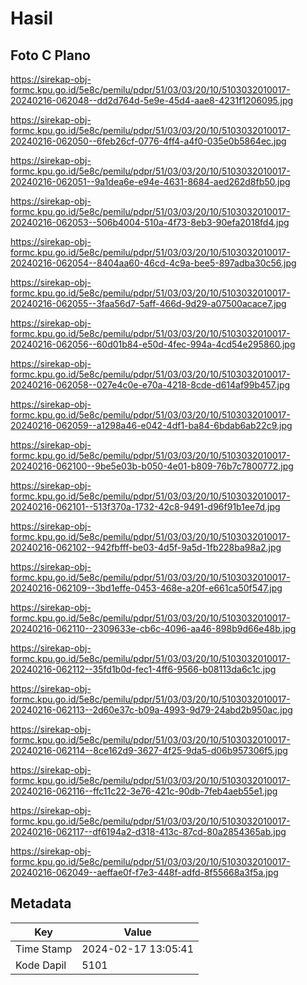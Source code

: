 # Hasil

## Foto C Plano

https://sirekap-obj-formc.kpu.go.id/5e8c/pemilu/pdpr/51/03/03/20/10/5103032010017-20240216-062048--dd2d764d-5e9e-45d4-aae8-4231f1206095.jpg

https://sirekap-obj-formc.kpu.go.id/5e8c/pemilu/pdpr/51/03/03/20/10/5103032010017-20240216-062050--6feb26cf-0776-4ff4-a4f0-035e0b5864ec.jpg

https://sirekap-obj-formc.kpu.go.id/5e8c/pemilu/pdpr/51/03/03/20/10/5103032010017-20240216-062051--9a1dea6e-e94e-4631-8684-aed262d8fb50.jpg

https://sirekap-obj-formc.kpu.go.id/5e8c/pemilu/pdpr/51/03/03/20/10/5103032010017-20240216-062053--506b4004-510a-4f73-8eb3-90efa2018fd4.jpg

https://sirekap-obj-formc.kpu.go.id/5e8c/pemilu/pdpr/51/03/03/20/10/5103032010017-20240216-062054--8404aa60-46cd-4c9a-bee5-897adba30c56.jpg

https://sirekap-obj-formc.kpu.go.id/5e8c/pemilu/pdpr/51/03/03/20/10/5103032010017-20240216-062055--3faa56d7-5aff-466d-9d29-a07500acace7.jpg

https://sirekap-obj-formc.kpu.go.id/5e8c/pemilu/pdpr/51/03/03/20/10/5103032010017-20240216-062056--60d01b84-e50d-4fec-994a-4cd54e295860.jpg

https://sirekap-obj-formc.kpu.go.id/5e8c/pemilu/pdpr/51/03/03/20/10/5103032010017-20240216-062058--027e4c0e-e70a-4218-8cde-d614af99b457.jpg

https://sirekap-obj-formc.kpu.go.id/5e8c/pemilu/pdpr/51/03/03/20/10/5103032010017-20240216-062059--a1298a46-e042-4df1-ba84-6bdab6ab22c9.jpg

https://sirekap-obj-formc.kpu.go.id/5e8c/pemilu/pdpr/51/03/03/20/10/5103032010017-20240216-062100--9be5e03b-b050-4e01-b809-76b7c7800772.jpg

https://sirekap-obj-formc.kpu.go.id/5e8c/pemilu/pdpr/51/03/03/20/10/5103032010017-20240216-062101--513f370a-1732-42c8-9491-d96f91b1ee7d.jpg

https://sirekap-obj-formc.kpu.go.id/5e8c/pemilu/pdpr/51/03/03/20/10/5103032010017-20240216-062102--942fbfff-be03-4d5f-9a5d-1fb228ba98a2.jpg

https://sirekap-obj-formc.kpu.go.id/5e8c/pemilu/pdpr/51/03/03/20/10/5103032010017-20240216-062109--3bd1effe-0453-468e-a20f-e661ca50f547.jpg

https://sirekap-obj-formc.kpu.go.id/5e8c/pemilu/pdpr/51/03/03/20/10/5103032010017-20240216-062110--2309633e-cb6c-4096-aa46-898b9d66e48b.jpg

https://sirekap-obj-formc.kpu.go.id/5e8c/pemilu/pdpr/51/03/03/20/10/5103032010017-20240216-062112--35fd1b0d-fec1-4ff6-9566-b08113da6c1c.jpg

https://sirekap-obj-formc.kpu.go.id/5e8c/pemilu/pdpr/51/03/03/20/10/5103032010017-20240216-062113--2d60e37c-b09a-4993-9d79-24abd2b950ac.jpg

https://sirekap-obj-formc.kpu.go.id/5e8c/pemilu/pdpr/51/03/03/20/10/5103032010017-20240216-062114--8ce162d9-3627-4f25-9da5-d06b957306f5.jpg

https://sirekap-obj-formc.kpu.go.id/5e8c/pemilu/pdpr/51/03/03/20/10/5103032010017-20240216-062116--ffc11c22-3e76-421c-90db-7feb4aeb55e1.jpg

https://sirekap-obj-formc.kpu.go.id/5e8c/pemilu/pdpr/51/03/03/20/10/5103032010017-20240216-062117--df6194a2-d318-413c-87cd-80a2854365ab.jpg

https://sirekap-obj-formc.kpu.go.id/5e8c/pemilu/pdpr/51/03/03/20/10/5103032010017-20240216-062049--aeffae0f-f7e3-448f-adfd-8f55668a3f5a.jpg


## Metadata

| Key        | Value               |
| ---------- | ------------------- |
| Time Stamp | 2024-02-17 13:05:41 |
| Kode Dapil | 5101                |




